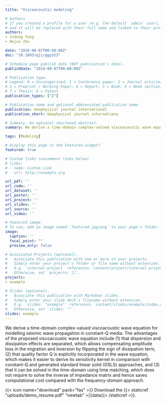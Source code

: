 ```yaml
---
title: "Viscoacoustic modeling"

# Authors
# If you created a profile for a user (e.g. the default `admin` user), write the username (folder name) here 
# and it will be replaced with their full name and linked to their profile.
authors:
- Jidong Yang
- Hejun Zhu

date: "2018-08-07T00:00:00Z"
doi: "10.1093/gji/ggy323"

# Schedule page publish date (NOT publication's date).
publishDate: "2018-08-07T00:00:00Z"

# Publication type.
# Legend: 0 = Uncategorized; 1 = Conference paper; 2 = Journal article;
# 3 = Preprint / Working Paper; 4 = Report; 5 = Book; 6 = Book section;
# 7 = Thesis; 8 = Patent
publication_types: ["2"]

# Publication name and optional abbreviated publication name.
publication: Geophysical journal international
publication_short: Geophysical journal internationa

# Summary. An optional shortened abstract.
summary: We derive a time-domain complex-valued viscoacoustic wave equation for modelling seismic wave propagation in constant-Q media.   

tags: [Modeling]

# Display this page in the Featured widget?
featured: true

# Custom links (uncomment lines below)
# links:
# - name: Custom Link
#   url: http://example.org

url_pdf: ''
url_code: ''
url_dataset: ''
url_poster: ''
url_project: ''
url_slides: ''
url_source: ''
url_video: ''

# Featured image
# To use, add an image named `featured.jpg/png` to your page's folder. 
image:
  caption: ''
  focal_point: ""
  preview_only: false

# Associated Projects (optional).
#   Associate this publication with one or more of your projects.
#   Simply enter your project's folder or file name without extension.
#   E.g. `internal-project` references `content/project/internal-project/index.md`.
#   Otherwise, set `projects: []`.
projects:
- example

# Slides (optional).
#   Associate this publication with Markdown slides.
#   Simply enter your slide deck's filename without extension.
#   E.g. `slides: "example"` references `content/slides/example/index.md`.
#   Otherwise, set `slides: ""`.
slides: example
---
```


We derive a time-domain complex-valued viscoacoustic wave equation for modelling seismic wave propagation in constant-Q media. The advantages of the proposed viscoacoustic wave equation include (1) that dispersion and dissipation effects are separated, which allows compensating amplitude loss in the migration and inversion by flipping the sign of dissipation term, (2) that quality factor Q is explicitly incorporated in the wave equation, which makes it easier to derive its sensitivity kernel in comparison with constant-Q and generated standard linear solid (GSLS) approaches, and (3) that it can be solved in the time-domain using time matching, which does not require to solve the inverse of impedance matrix and hence saves computational cost compared with the frequency-domain approach.



{{< icon name="download" pack="fas" >}} Download the {{< staticref "uploads/demo_resume.pdf" "newtab" >}}data{{< /staticref >}}.
